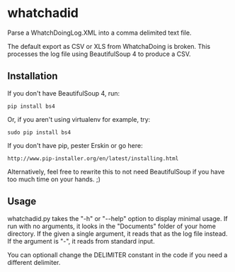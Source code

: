 whatchadid
==========

Parse a WhatchDoingLog.XML into a comma delimited text file.

The default export as CSV or XLS from WhatchaDoing is broken. This processes
the log file using BeautifulSoup 4 to produce a CSV.

Installation
------------
If you don't have BeautifulSoup 4, run:

    pip install bs4

Or, if you aren't using virtualenv for example, try:

    sudo pip install bs4

If you don't have pip, pester Erskin or go here:

    http://www.pip-installer.org/en/latest/installing.html

Alternatively, feel free to rewrite this to not need BeautifulSoup if you have
too much time on your hands. ;)

Usage
-----
whatchadid.py takes the "-h" or "--help" option to display minimal usage.
If run with no arguments, it looks in the "Documents" folder of your home
directory. If the given a single argument, it reads that as the log file
instead. If the argument is "-", it reads from standard input.

You can optionall change the DELIMITER constant in the code if you need a
different delimiter.
